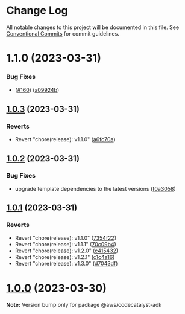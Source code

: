 # Change Log

All notable changes to this project will be documented in this file.
See [Conventional Commits](https://conventionalcommits.org) for commit guidelines.

# 1.1.0 (2023-03-31)


### Bug Fixes

* ([#160](https://github.com/aws/actions-dev-kit/issues/160)) ([a09924b](https://github.com/aws/actions-dev-kit/commit/a09924b50ebf373c63c9989fb45b2af3dda8278c))





## [1.0.3](https://github.com/aws/actions-dev-kit/compare/v1.1.0...v1.0.3) (2023-03-31)


### Reverts

* Revert "chore(release): v1.1.0" ([a6fc70a](https://github.com/aws/actions-dev-kit/commit/a6fc70aff4932786ce2f21040c3ff7f934b5135b))





## [1.0.2](https://github.com/aws/actions-dev-kit/compare/v1.0.1...v1.0.2) (2023-03-31)


### Bug Fixes

* upgrade template dependencies to the latest versions ([f0a3058](https://github.com/aws/actions-dev-kit/commit/f0a30581a778e620188ea93e737fe4276618a1fe))





## [1.0.1](https://github.com/aws/actions-dev-kit/compare/v1.2.1...v1.0.1) (2023-03-31)


### Reverts

* Revert "chore(release): v1.1.0" ([7354f22](https://github.com/aws/actions-dev-kit/commit/7354f223e8526d83ab5f718560d0501a1c8c5c76))
* Revert "chore(release): v1.1.1" ([70c09b4](https://github.com/aws/actions-dev-kit/commit/70c09b454ed11011d288ebbc21ee083d7c73e0f6))
* Revert "chore(release): v1.2.0" ([c415432](https://github.com/aws/actions-dev-kit/commit/c415432eb9025dc13ec72a6615825c51caaf0709))
* Revert "chore(release): v1.2.1" ([c1c4a16](https://github.com/aws/actions-dev-kit/commit/c1c4a16d179e5e52344e988410ded62a645850a7))
* Revert "chore(release): v1.3.0" ([d7043df](https://github.com/aws/actions-dev-kit/commit/d7043df08ac67b5bb82831903f1e6f93a52af7d4))





# [1.0.0](https://github.com/aws/actions-dev-kit/compare/v0.109.1...v1.0.0) (2023-03-30)

**Note:** Version bump only for package @aws/codecatalyst-adk
